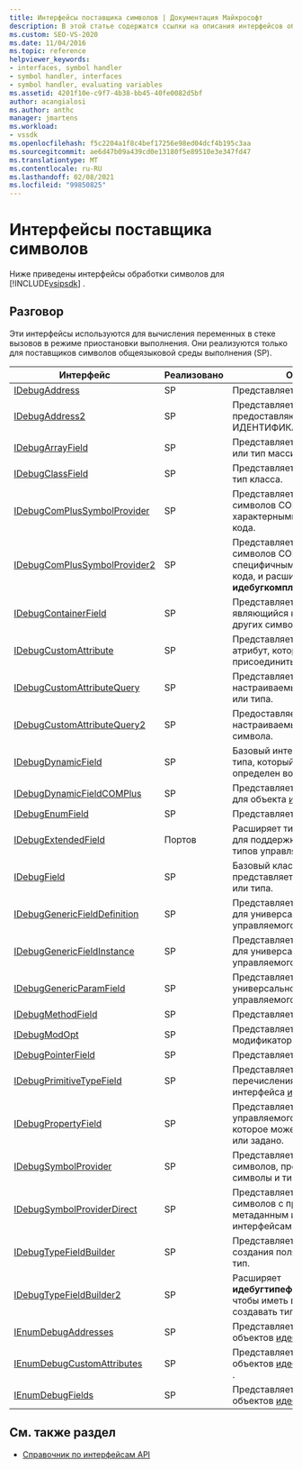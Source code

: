 ```yaml
---
title: Интерфейсы поставщика символов | Документация Майкрософт
description: В этой статье содержатся ссылки на описания интерфейсов обработки символов для пакета SDK для Visual Studio, которые оценивают переменные в стеке вызовов в режиме приостановки выполнения.
ms.custom: SEO-VS-2020
ms.date: 11/04/2016
ms.topic: reference
helpviewer_keywords:
- interfaces, symbol handler
- symbol handler, interfaces
- symbol handler, evaluating variables
ms.assetid: 4201f10e-c9f7-4b38-bb45-40fe0082d5bf
author: acangialosi
ms.author: anthc
manager: jmartens
ms.workload:
- vssdk
ms.openlocfilehash: f5c2204a1f8c4bef17256e98ed04dcf4b195c3aa
ms.sourcegitcommit: ae6d47b09a439cd0e13180f5e89510e3e347fd47
ms.translationtype: MT
ms.contentlocale: ru-RU
ms.lasthandoff: 02/08/2021
ms.locfileid: "99850825"
---
```

# <a name="symbol-provider-interfaces"></a>Интерфейсы поставщика символов
Ниже приведены интерфейсы обработки символов для [!INCLUDE[vsipsdk](../../../extensibility/includes/vsipsdk_md.md)] .

## <a name="discussion"></a>Разговор
 Эти интерфейсы используются для вычисления переменных в стеке вызовов в режиме приостановки выполнения. Они реализуются только для поставщиков символов общеязыковой среды выполнения (SP).

|Интерфейс|Реализовано|Описание|
|---------------|--------------------|-----------------|
|[IDebugAddress](../../../extensibility/debugger/reference/idebugaddress.md)|SP|Представляет адрес элемента.|
|[IDebugAddress2](../../../extensibility/debugger/reference/idebugaddress2.md)|SP|Представляет адрес элемента, предоставляющий доступ к ИДЕНТИФИКАТОРу процесса.|
|[IDebugArrayField](../../../extensibility/debugger/reference/idebugarrayfield.md)|SP|Представляет символ массива или тип массива.|
|[IDebugClassField](../../../extensibility/debugger/reference/idebugclassfield.md)|SP|Представляет символ класса или тип класса.|
|[IDebugComPlusSymbolProvider](../../../extensibility/debugger/reference/idebugcomplussymbolprovider.md)|SP|Представляет поставщик символов COM+ с методами, характерными для управляемого кода.|
|[IDebugComPlusSymbolProvider2](../../../extensibility/debugger/reference/idebugcomplussymbolprovider2.md)|SP|Представляет поставщик символов COM+ с методами, специфичными для управляемого кода, и расширяет **идебугкомплуссимболпровидер**.|
|[IDebugContainerField](../../../extensibility/debugger/reference/idebugcontainerfield.md)|SP|Представляет символ или тип, являющийся контейнером для других символов или типов.|
|[IDebugCustomAttribute](../../../extensibility/debugger/reference/idebugcustomattribute.md)|SP|Представляет настраиваемый атрибут, который можно присоединить к символу.|
|[IDebugCustomAttributeQuery](../../../extensibility/debugger/reference/idebugcustomattributequery.md)|SP|Представляет запрос для настраиваемых атрибутов метода или типа.|
|[IDebugCustomAttributeQuery2](../../../extensibility/debugger/reference/idebugcustomattributequery2.md)|SP|Предоставляет доступ к настраиваемым атрибутам символа.|
|[IDebugDynamicField](../../../extensibility/debugger/reference/idebugdynamicfield.md)|SP|Базовый интерфейс для любого типа, который может быть определен во время выполнения.|
|[IDebugDynamicFieldCOMPlus](../../../extensibility/debugger/reference/idebugdynamicfieldcomplus.md)|SP|Представляет динамическое поле для объекта [идебугбиндер](../../../extensibility/debugger/reference/idebugbinder.md) .|
|[IDebugEnumField](../../../extensibility/debugger/reference/idebugenumfield.md)|SP|Представляет тип перечисления.|
|[IDebugExtendedField](../../../extensibility/debugger/reference/idebugextendedfield.md)|Портов|Расширяет типы доступных полей для поддержки универсальных типов управляемого кода.|
|[IDebugField](../../../extensibility/debugger/reference/idebugfield.md)|SP|Базовый класс для всех полей; представляет описание символа или типа.|
|[IDebugGenericFieldDefinition](../../../extensibility/debugger/reference/idebuggenericfielddefinition.md)|SP|Представляет определение поля для универсального типа управляемого кода.|
|[IDebugGenericFieldInstance](../../../extensibility/debugger/reference/idebuggenericfieldinstance.md)|SP|Представляет экземпляр поля для универсального типа управляемого кода.|
|[IDebugGenericParamField](../../../extensibility/debugger/reference/idebuggenericparamfield.md)|SP|Представляет параметр для универсального типа управляемого кода.|
|[IDebugMethodField](../../../extensibility/debugger/reference/idebugmethodfield.md)|SP|Представляет метод.|
|[IDebugModOpt](../../../extensibility/debugger/reference/idebugmodopt.md)|SP|Представляет необязательный модификатор отладки.|
|[IDebugPointerField](../../../extensibility/debugger/reference/idebugpointerfield.md)|SP|Представляет указатель.|
|[IDebugPrimitiveTypeField](../../../extensibility/debugger/reference/idebugprimitivetypefield.md)|SP|Представляет значение перечисления типа-примитива из интерфейса [идебугфиелд](../../../extensibility/debugger/reference/idebugfield.md) .|
|[IDebugPropertyField](../../../extensibility/debugger/reference/idebugpropertyfield.md)|SP|Представляет свойство управляемого класса кода, которое может быть получено или задано.|
|[IDebugSymbolProvider](../../../extensibility/debugger/reference/idebugsymbolprovider.md)|SP|Представляет поставщик символов, предоставляющий символы и типы.|
|[IDebugSymbolProviderDirect](../../../extensibility/debugger/reference/idebugsymbolproviderdirect.md)|SP|Представляет поставщик символов с прямым доступом к метаданным и основным интерфейсам символов.|
|[IDebugTypeFieldBuilder](../../../extensibility/debugger/reference/idebugtypefieldbuilder.md)|SP|Представляет возможность создания поля, представляющего тип.|
|[IDebugTypeFieldBuilder2](../../../extensibility/debugger/reference/idebugtypefieldbuilder2.md)|SP|Расширяет **идебугтипефиелдбуилдер** , чтобы иметь возможность создавать типы массивов.|
|[IEnumDebugAddresses](../../../extensibility/debugger/reference/ienumdebugaddresses.md)|SP|Представляет коллекцию объектов [идебугаддресс](../../../extensibility/debugger/reference/idebugaddress.md) .|
|[IEnumDebugCustomAttributes](../../../extensibility/debugger/reference/ienumdebugcustomattributes.md)|SP|Представляет коллекцию объектов [идебугкустоматтрибуте](../../../extensibility/debugger/reference/idebugcustomattribute.md) .|
|[IEnumDebugFields](../../../extensibility/debugger/reference/ienumdebugfields.md)|SP|Представляет коллекцию объектов [идебугфиелд](../../../extensibility/debugger/reference/idebugfield.md) .|

## <a name="see-also"></a>См. также раздел
- [Справочник по интерфейсам API](../../../extensibility/debugger/reference/api-reference-visual-studio-debugging.md)
